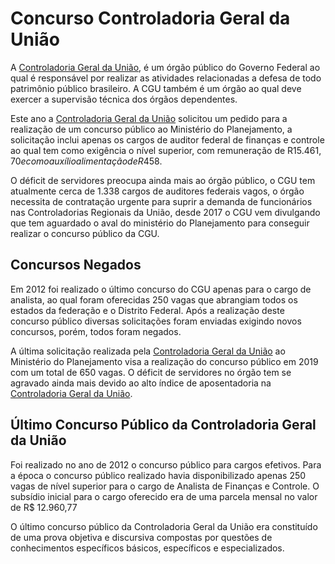# Concurso Controladoria Geral da União

A [Controladoria Geral da União](http://www.cgu.gov.br), é um órgão público do Governo Federal ao qual é responsável por realizar as atividades relacionadas a defesa de todo patrimônio público brasileiro. A CGU também é um órgão ao qual deve exercer a supervisão técnica dos órgãos dependentes.

Este ano a [Controladoria Geral da União](http://www.cgu.gov.br) solicitou um pedido para a realização de um concurso público ao Ministério do Planejamento, a solicitação inclui apenas os cargos de auditor federal de finanças e controle ao qual tem como exigência o nível superior, com remuneração de R$15.461,70 e com o auxílio alimentação de R$458.

O déficit de servidores preocupa ainda mais ao órgão público, o CGU tem atualmente cerca de 1.338 cargos de auditores federais vagos, o órgão necessita de contratação urgente para suprir a demanda de funcionários nas Controladorias Regionais da União, desde 2017 o CGU vem divulgando que tem aguardado o aval do ministério do Planejamento para conseguir realizar o concurso público da CGU.

## Concursos Negados

Em 2012 foi realizado o último concurso do CGU apenas para o cargo de analista, ao qual foram oferecidas 250 vagas que abrangiam todos os estados da federação e o Distrito Federal. Após a realização deste concurso público diversas solicitações foram enviadas exigindo novos concursos, porém, todos foram negados.

A última solicitação realizada pela [Controladoria Geral da União](http://www.cgu.gov.br) ao Ministério do Planejamento visa a realização do concurso público em 2019 com um total de 650 vagas. O déficit de servidores no órgão tem se agravado ainda mais devido ao alto índice de aposentadoria na [Controladoria Geral da União](http://www.cgu.gov.br).

## Último Concurso Público da Controladoria Geral da União

Foi realizado no ano de 2012 o concurso público para cargos efetivos. Para a época o concurso público realizado havia disponibilizado apenas 250 vagas de nível superior para o cargo de Analista de Finanças e Controle. O subsídio inicial para o cargo oferecido era de uma parcela mensal no valor de R$ 12.960,77

O último concurso público da Controladoria Geral da União era constituído de uma prova objetiva e discursiva compostas por questões de conhecimentos específicos básicos, específicos e especializados.
 



